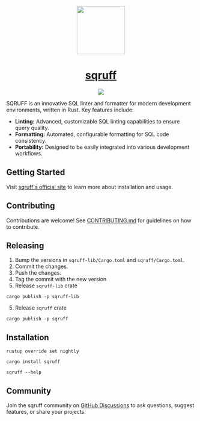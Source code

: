 <p align="center">
  <a href="https://quary.dev/">
    <picture>
      <source media="(prefers-color-scheme: dark)" srcset="https://utfs.io/f/30765a8e-3dd9-4dc3-b905-11de822e71e4-yajpew.png">
      <img src="https://utfs.io/f/30765a8e-3dd9-4dc3-b905-11de822e71e4-yajpew.png" height="128">
    </picture>
    <h1 align="center">sqruff</h1>
  </a>
</p>

<p align="center">
  <a aria-label="Quary logo" href="https://quary.io/">
    <img src="https://img.shields.io/badge/MADE%20BY%20Quary-000000.svg?style=for-the-badge&logo=Quary&labelColor=000">
  </a>
</p>

SQRUFF is an innovative SQL linter and formatter for modern development environments, written in Rust. Key features include:

- **Linting:** Advanced, customizable SQL linting capabilities to ensure query quality.
- **Formatting:** Automated, configurable formatting for SQL code consistency.
- **Portability:** Designed to be easily integrated into various development workflows.

## Getting Started

Visit [sqruff's official site](https://www.quary.dev) to learn more about installation and usage.

## Contributing

Contributions are welcome! See [CONTRIBUTING.md](./CONTRIBUTING.md) for guidelines on how to contribute.

## Releasing

1. Bump the versions in `sqruff-lib/Cargo.toml` and `sqruff/Cargo.toml`.
2. Commit the changes.
3. Push the changes.
4. Tag the commit with the new version
5. Release `sqruff-lib` crate

```
cargo publish -p sqruff-lib
```

5. Release `sqruff` crate

```
cargo publish -p sqruff
```

## Installation

```
rustup override set nightly
```

```
cargo install sqruff
```

```
sqruff --help
```

## Community

Join the sqruff community on [GitHub Discussions](https://github.com/quarylabs/sqruff/discussions) to ask questions, suggest features, or share your projects.
